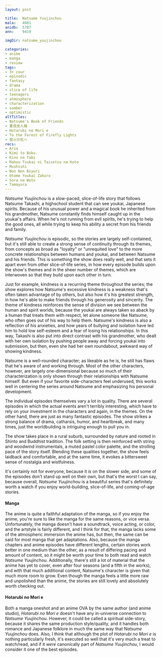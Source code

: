 ```yaml
---
layout: post

title:  Natsume Yuujinchou
mala:   4081
anidb:  5787
ann:    9419

imgDir: natsume_yuujinchou

categories:
- anime
- manga
- review
tags:
- 3+ cour
- episodic
- fantasy
- drama
- slice of life
- teenagers
- atmosphere
- characterization
- somber
- optimistic
altTitles:
- Natsume's Book of Friends
- 夏目友人帳
- Hotarubi no Mori e
- To the Forest of Firefly Lights
- 蛍火の杜へ
recs:
- Aria
- Kimi to Boku.
- Kino no Tabi
- Mahou Tsukai ni Taisetsu na Koto
- Mushishi
- Non Non Biyori
- Otome Youkai Zakuro
- Sora no Woto
- Tamayura
---
```


*Natsume Yuujinchou* is a slow-paced, slice-of-life story that follows Natsume Takashi, a highschool student that can see youkai, Japanese spirits.
Because of his unusual power and a magical book he inherited from his grandmother, Natsume constantly finds himself caught up in the youkai's affairs.
When he's not running from evil spirits, he's trying to help the good ones, all while trying to keep his ability a secret from his friends and family.

*Natsume Yuujinchou* is episodic, so the stories are largely self-contained, but it's still able to create a strong sense of continuity through its themes, from concepts as broad as "loyalty" or "unrequited love" to the more concrete relationships between humans and youkai, and between Natsume and his friends.
This is something the show does really well, and that sets it apart even from other slice-of-life series, in how every episode builds upon the show's themes and in the sheer number of themes, which are interwoven so that they build upon each other in turn.

Just for example, kindness is a recurring theme throughout the series; the show explores how Natsume's excessive kindness is a weakness that's often taken advantage of by others, but also how it's his greatest strength, in how he's able to make friends through his generosity and sincerity.
The theme of kindness reinforces the sense of division we see between the human and spirit worlds, because the youkai are always taken so aback by a human that treats them with respect, let alone someone like Natsume, who often goes out of his way to help them.
Natsume's kindness is also a reflection of his anxieties, and how years of bullying and isolation have led him to hold low self-esteem and a fear of losing his relationships.
In this way, Takashi is also put into direct contrast with his grandmother, who dealt with her own isolation by pushing people away and forcing youkai into submission, but then, even she had her own roundabout, awkward way of showing kindness.

Natsume is a well-rounded character; as likeable as he is, he still has flaws that he's aware of and working through.
Most of the other characters, however, are largely one-dimensional because so much of their characterization is only shown through their relationships with Natsume himself.
But even if your favorite side-characters feel underused, this works well in centering the series around Natsume and emphasizing his personal development.

The individual episodes themselves vary a lot in quality.
There are several episodes in which the actual events aren't terribly interesting, which have to rely on your investment in the characters and again, in the themes.
On the other hand, there are just as many fantastic episodes.
The show strikes a strong balance of drama, catharsis, humor, and heartbreak, and many times, just the worldbuilding is intriguing enough to pull you in.

The show takes place in a rural suburb, surrounded by nature and rooted in Shinto and Buddhist tradition.
The folk setting is then reinforced with string and woodwind instrumentals, a muted pastel color palette, and the strolling pace of the story itself.
Blending these qualities together, the show feels laidback and comfortable, and at the same time, it evokes a bittersweet sense of nostalgia and wistfulness.

It's certainly not for everyone, because it *is* on the slower side, and some of the episodes don't stand up well on their own, but that's the worst I can say, because overall, *Natsume Yuujinchou* is a beautiful series that's definitely worth a watch if you enjoy world-building, slice-of-life, and coming-of-age stories.

#### Manga

The anime is quite a faithful adaptation of the manga, so if you enjoy the anime, you're sure to like the manga for the same reasons, or vice versa.
Unfortunately, the manga doesn't have a soundtrack, voice acting, or color, and the artstyle is fairly different, and I think for that, the manga lacks some of the atmospheric immersion the anime has, but then, the same can be said for most manga that get adaptations.
Also, because the manga chapters and anime episodes have different lengths, certain stories work better in one medium than the other, as a result of differing pacing and amount of content, so it might be worth your time to both read and watch *Natsume Yuujinchou*.
Additionally, there's still a lot of material that the anime has yet to cover, even after four seasons (and a fifth in the works), and with that much additional content, Natsume's character is given that much more room to grow.
Even though the manga feels a little more raw and unpolished than the anime, the stories are still lovely and absolutely worth checking out.

#### Hotarubi no Mori e

Both a manga oneshot and an anime OVA by the same author (and anime studio), *Hotarubi no Mori e* doesn't have any in-universe connection to *Natsume Yuujinchou*.
However, it could be called a spiritual side-story, because it shares the same production style/quality, and it handles both romance and Japanese folklore in much the same way that *Natsume Yuujinchou* does.
Also, I think that although the plot of *Hotarubi no Mori e* is nothing particularly fresh, it's executed so well that it's very much a treat to watch/read, and if it *were* canonically part of *Natsume Yuujinchou*, I would consider it one of the best episodes.
